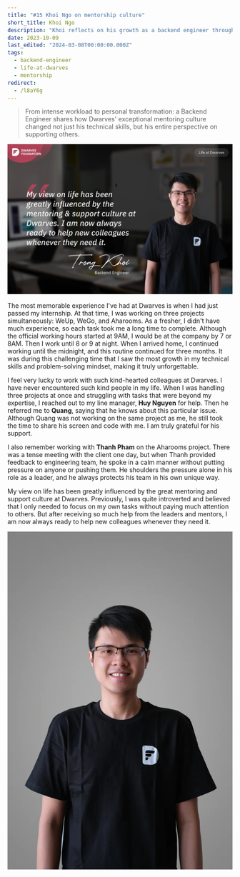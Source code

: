 ```yaml
---
title: "#15 Khoi Ngo on mentorship culture"
short_title: Khoi Ngo
description: "Khoi reflects on his growth as a backend engineer through challenging times and how Dwarves' supportive culture transformed his outlook on helping others"
date: 2023-10-09
last_edited: "2024-03-08T00:00:00.000Z"
tags:
  - backend-engineer
  - life-at-dwarves
  - mentorship
redirect:
  - /l8aY6g
---
```


> From intense workload to personal transformation: a Backend Engineer shares how Dwarves' exceptional mentoring culture changed not just his technical skills, but his entire perspective on supporting others.

![Ngo Trong Khoi - BE Engineer at Dwarves](assets/notion-image-1744012284169-0wfzp.webp)

The most memorable experience I've had at Dwarves is when I had just passed my internship. At that time, I was working on three projects simultaneously: WeUp, WeGo, and Aharooms. As a fresher, I didn't have much experience, so each task took me a long time to complete. Although the official working hours started at 9AM, I would be at the company by 7 or 8AM. Then I work until 8 or 9 at night. When I arrived home, I continued working until the midnight, and this routine continued for three months. It was during this challenging time that I saw the most growth in my technical skills and problem-solving mindset, making it truly unforgettable.

I feel very lucky to work with such kind-hearted colleagues at Dwarves. I have never encountered such kind people in my life. When I was handling three projects at once and struggling with tasks that were beyond my expertise, I reached out to my line manager, **Huy Nguyen** for help. Then he referred me to **Quang**, saying that he knows about this particular issue. Although Quang was not working on the same project as me, he still took the time to share his screen and code with me. I am truly grateful for his support.

I also remember working with **Thanh Pham** on the Aharooms project. There was a tense meeting with the client one day, but when Thanh provided feedback to engineering team, he spoke in a calm manner without putting pressure on anyone or pushing them. He shoulders the pressure alone in his role as a leader, and he always protects his team in his own unique way.

My view on life has been greatly influenced by the great mentoring and support culture at Dwarves. Previously, I was quite introverted and believed that I only needed to focus on my own tasks without paying much attention to others. But after receiving so much help from the leaders and mentors, I am now always ready to help new colleagues whenever they need it.

![Trong Khoi at work](assets/notion-image-1744012284595-6otkz.webp)
